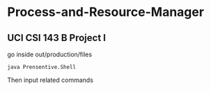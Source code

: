 # Process-and-Resource-Manager
## UCI CSI 143 B Project I

go inside out/production/files

``` java Prensentive.Shell ```

Then input related commands
